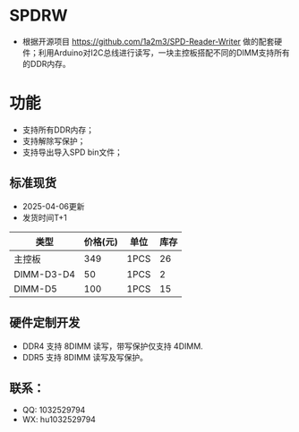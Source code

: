# SPDRW

 - 根据开源项目 https://github.com/1a2m3/SPD-Reader-Writer 做的配套硬件；利用Arduino对I2C总线进行读写，一块主控板搭配不同的DIMM支持所有的DDR内存。

# 功能

 - 支持所有DDR内存；
 - 支持解除写保护；
 - 支持导出导入SPD bin文件；

## 标准现货 

 - 2025-04-06更新
 - 发货时间T+1

|  类型   | 价格(元)  | 单位 | 库存 |
|  ----  | ----  | ---- | ---- |
| 主控板  | 349 | 1PCS | 26 |
| DIMM-D3-D4  | 50 | 1PCS | 2 |
| DIMM-D5  | 100 | 1PCS | 15 |





## 硬件定制开发

 - DDR4 支持 8DIMM 读写，带写保护仅支持 4DIMM.
 - DDR5 支持 8DIMM 读写及写保护。

## 联系：
 - QQ: 1032529794
 - WX: hu1032529794
 
